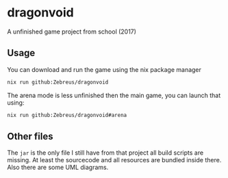 # dragonvoid

A unfinished game project from school (2017)

## Usage

You can download and run the game using the nix package manager

```bash
nix run github:Zebreus/dragonvoid
```

The arena mode is less unfinished then the main game, you can launch that using:

```bash
nix run github:Zebreus/dragonvoid#arena
```

## Other files

The `jar` is the only file I still have from that project all build scripts are missing. At least the sourcecode and all resources are bundled inside there. Also there are some UML diagrams.
